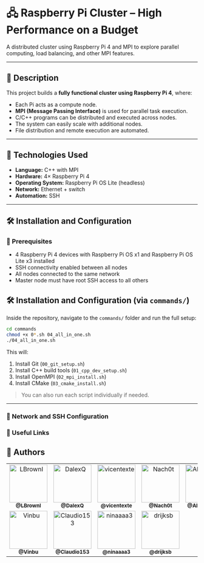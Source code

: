 # 🖧 Raspberry Pi Cluster – High Performance on a Budget

A distributed cluster using Raspberry Pi 4 and MPI to explore parallel computing, load balancing, and other MPI features.

---

## 📝 Description

This project builds a **fully functional cluster using Raspberry Pi 4**, where:

- Each Pi acts as a compute node.
- **MPI (Message Passing Interface)** is used for parallel task execution.
- C/C++ programs can be distributed and executed across nodes.
- The system can easily scale with additional nodes.
- File distribution and remote execution are automated.

---

## 🚀 Technologies Used

- **Language:** C++ with MPI  
- **Hardware:** 4× Raspberry Pi 4  
- **Operating System:** Raspberry Pi OS Lite (headless)  
- **Network:** Ethernet + switch  
- **Automation:** SSH

---

## 🛠️ Installation and Configuration

### 🔧 Prerequisites

- 4 Raspberry Pi 4 devices with Raspberry Pi OS x1 and Raspberry Pi OS Lite x3 installed  
- SSH connectivity enabled between all nodes  
- All nodes connected to the same network
- Master node must have root SSH access to all others

## 🛠️ Installation and Configuration (via `commands/`)

Inside the repository, navigate to the `commands/` folder and run the full setup:

```bash
cd commands
chmod +x 0*.sh 04_all_in_one.sh
./04_all_in_one.sh
```

This will:

1. Install Git (`00_git_setup.sh`)
2. Install C++ build tools (`01_cpp_dev_setup.sh`)
3. Install OpenMPI (`02_mpi_install.sh`)
4. Install CMake (`03_cmake_install.sh`)

> You can also run each script individually if needed.

---

### 🧰 Network and SSH Configuration

### 🔗 Useful Links

## 👥 Authors

<table>
  <tr>
    <td align="center">
      <a href="https://github.com/LBrownI">
        <img src="https://github.com/LBrownI.png" width="100px;" alt="LBrownI"/><br />
        <sub><b>@LBrownI</b></sub>
      </a>
    </td>
    <td align="center">
      <a href="https://github.com/DalexQ">
        <img src="https://github.com/DalexQ.png" width="100px;" alt="DalexQ"/><br />
        <sub><b>@DalexQ</b></sub>
      </a>
    </td>
    <td align="center">
      <a href="https://github.com/vicentexte">
        <img src="https://github.com/vicentexte.png" width="100px;" alt="vicentexte"/><br />
        <sub><b>@vicentexte</b></sub>
      </a>
    </td>
    <td align="center">
      <a href="https://github.com/Nach0t">
        <img src="https://github.com/Nach0t.png" width="100px;" alt="Nach0t"/><br />
        <sub><b>@Nach0t</b></sub>
      </a>
    </td>
    <td align="center">
      <a href="https://github.com/AlanSilvaaa">
        <img src="https://github.com/AlanSilvaaa.png" width="100px;" alt="AlanSilvaaa"/><br />
        <sub><b>@AlanSilvaaa</b></sub>
      </a>
    </td>
  </tr>
  <tr>
    <td align="center">
      <a href="https://github.com/Vinbu">
        <img src="https://github.com/Vinbu.png" width="100px;" alt="Vinbu"/><br />
        <sub><b>@Vinbu</b></sub>
      </a>
    </td>
    <td align="center">
      <a href="https://github.com/Claudio153">
        <img src="https://github.com/Claudio153.png" width="100px;" alt="Claudio153"/><br />
        <sub><b>@Claudio153</b></sub>
      </a>
    </td>
    <td align="center">
      <a href="https://github.com/ninaaaa3">
        <img src="https://github.com/ninaaaa3.png" width="100px;" alt="ninaaaa3"/><br />
        <sub><b>@ninaaaa3</b></sub>
      </a>
    </td>
    <td align="center">
      <a href="https://github.com/drijksb">
        <img src="https://github.com/drijksb.png" width="100px;" alt="drijksb"/><br />
        <sub><b>@drijksb</b></sub>
      </a>
    </td>
  </tr>
</table>
